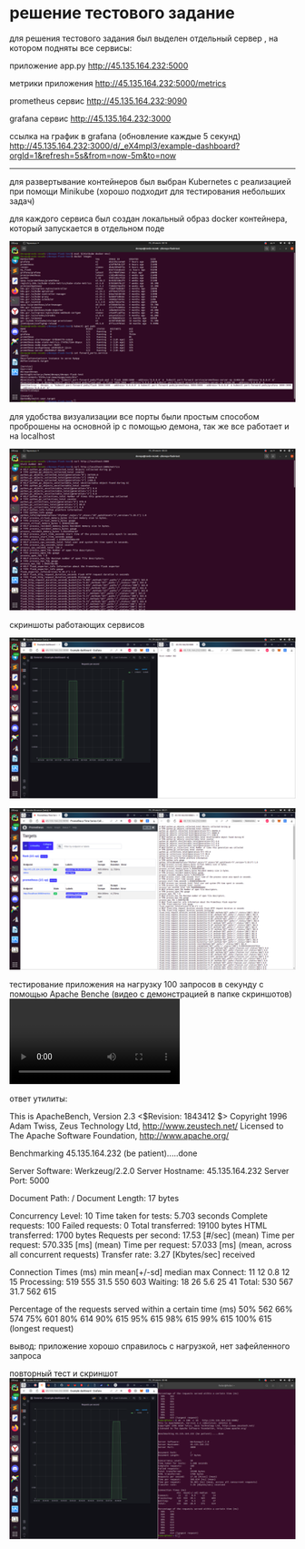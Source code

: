 # решение тестового задание

для решения тестового задания был выделен отдельный сервер , на котором подняты все сервисы:

приложение app.py
http://45.135.164.232:5000

метрики приложения
http://45.135.164.232:5000/metrics

prometheus сервис
http://45.135.164.232:9090

grafana сервис
http://45.135.164.232:3000

ссылка на график в grafana  (обновление каждые 5 секунд)
http://45.135.164.232:3000/d/_eX4mpl3/example-dashboard?orgId=1&refresh=5s&from=now-5m&to=now

_____________________________________________________________________________________________________________

для развертывание контейнеров был выбран Kubernetes с реализацией при помощи Minikube (хорошо подходит для тестирования небольших задач)

для каждого сервиса был создан локальный образ docker контейнера, который запускается в отдельном поде 

![ScreenShot](/screenshots/1.png)

для удобства визуализации все порты были простым способом проброшены на основной ip c помощью демона, так же все работает и на localhost


![ScreenShot](/screenshots/5.png)



скриншоты работающих сервисов

![ScreenShot](/screenshots/3.png)

![ScreenShot](/screenshots/4.png)


тестирование приложения на нагрузку 100 запросов в секундy с помощью Apache Benche (видео с демонстрацией в папке скриншотов)
![Watch the video](https://disk.yandex.ru/client/disk/тест%20девопс?idApp=client&dialog=slider&idDialog=%2Fdisk%2Fтест%20девопс%2Fsimplescreenrecorder-2022-07-29_00.30.16.mkv)


ответ утилиты:

This is ApacheBench, Version 2.3 <$Revision: 1843412 $>
Copyright 1996 Adam Twiss, Zeus Technology Ltd, http://www.zeustech.net/
Licensed to The Apache Software Foundation, http://www.apache.org/

Benchmarking 45.135.164.232 (be patient).....done


Server Software:        Werkzeug/2.2.0
Server Hostname:        45.135.164.232
Server Port:            5000

Document Path:          /
Document Length:        17 bytes

Concurrency Level:      10
Time taken for tests:   5.703 seconds
Complete requests:      100
Failed requests:        0
Total transferred:      19100 bytes
HTML transferred:       1700 bytes
Requests per second:    17.53 [#/sec] (mean)
Time per request:       570.335 [ms] (mean)
Time per request:       57.033 [ms] (mean, across all concurrent requests)
Transfer rate:          3.27 [Kbytes/sec] received

Connection Times (ms)
              min  mean[+/-sd] median   max
Connect:       11   12   0.8     12      15
Processing:   519  555  31.5    550     603
Waiting:       18   26   5.6     25      41
Total:        530  567  31.7    562     615

Percentage of the requests served within a certain time (ms)
  50%    562
  66%    574
  75%    601
  80%    614
  90%    615
  95%    615
  98%    615
  99%    615
 100%    615 (longest request)

вывод: приложение хорошо справилось с нагрузкой, нет зафейленного запроса


повторный тест и скриншот
![ScreenShot](/screenshots/7.png)
